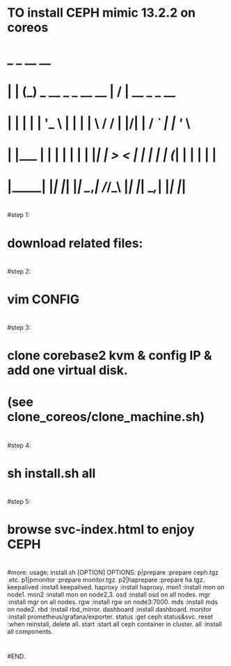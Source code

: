 # TO install CEPH mimic 13.2.2 on coreos
#  _       _                          __  __                 
# | |     (_)  _ __    _   _  __  __ |  \/  |   __ _   _ __  
# | |     | | | '_ \  | | | | \ \/ / | |\/| |  / _` | | '_ \ 
# | |___  | | | | | | | |_| |  >  <  | |  | | | (_| | | | | |
# |_____| |_| |_| |_|  \__,_| /_/\_\ |_|  |_|  \__,_| |_| |_|
#                                                             
#step 1:
#    download related files:
#
#
#step 2:
#    vim CONFIG
#
#
#step 3:
#    clone corebase2 kvm & config IP & add one virtual disk.
#    (see clone_coreos/clone_machine.sh)
#
#step 4:
#    sh install.sh all
#
#
#step 5:
#    browse svc-index.html to enjoy CEPH
#
#
#more:
usage: install.sh [OPTION]
OPTIONS:
        p|prepare      :prepare ceph.tgz .etc.
        p1|pmonitor    :prepare monitor.tgz.
        p2|haprepare   :prepare ha.tgz.
        keepalived     :install keepalived.
        haproxy        :install haproxy.
        mon1           :install mon on node1.
        mon2           :install mon on node2,3.
        osd            :install osd on all nodes.
        mgr            :install mgr on all nodes.
        rgw            :install rgw on node3:7000.
        mds            :install mds on node2.
        rbd            :install rbd_mirror.
        dashboard      :install dashboard.
        monitor        :install prometheus/grafana/exporter.
        status         :get ceph status&svc.
        reset          :when reinstall, delete all.
        start          :start all ceph container in cluster.
        all            :install all components.
#
#END.
